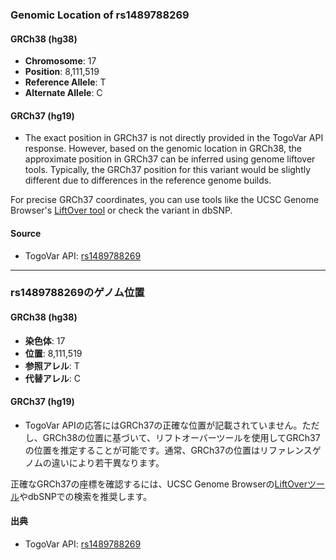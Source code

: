 ### Genomic Location of rs1489788269

#### GRCh38 (hg38)
- **Chromosome**: 17
- **Position**: 8,111,519
- **Reference Allele**: T
- **Alternate Allele**: C

#### GRCh37 (hg19)
- The exact position in GRCh37 is not directly provided in the TogoVar API response. However, based on the genomic location in GRCh38, the approximate position in GRCh37 can be inferred using genome liftover tools. Typically, the GRCh37 position for this variant would be slightly different due to differences in the reference genome builds.

For precise GRCh37 coordinates, you can use tools like the UCSC Genome Browser's [LiftOver tool](https://genome.ucsc.edu/cgi-bin/hgLiftOver) or check the variant in dbSNP.

#### Source
- TogoVar API: [rs1489788269](https://togovar.org/variant/17-8111519-T-C)

---

### rs1489788269のゲノム位置

#### GRCh38 (hg38)
- **染色体**: 17
- **位置**: 8,111,519
- **参照アレル**: T
- **代替アレル**: C

#### GRCh37 (hg19)
- TogoVar APIの応答にはGRCh37の正確な位置が記載されていません。ただし、GRCh38の位置に基づいて、リフトオーバーツールを使用してGRCh37の位置を推定することが可能です。通常、GRCh37の位置はリファレンスゲノムの違いにより若干異なります。

正確なGRCh37の座標を確認するには、UCSC Genome Browserの[LiftOverツール](https://genome.ucsc.edu/cgi-bin/hgLiftOver)やdbSNPでの検索を推奨します。

#### 出典
- TogoVar API: [rs1489788269](https://togovar.org/variant/17-8111519-T-C)